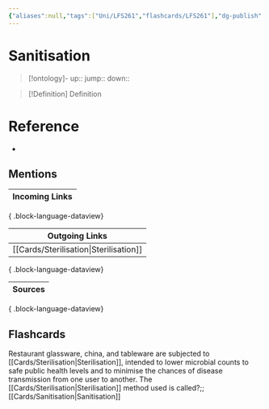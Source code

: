 ```yaml
---
{"aliases":null,"tags":["Uni/LFS261","flashcards/LFS261"],"dg-publish":true,"permalink":"/cards/sanitisation/","dgPassFrontmatter":true}
---
```


# Sanitisation

> [!ontology]-
> up:: 
> jump:: 
> down:: 

> [!Definition] Definition

# Reference

- 

## Mentions

| Incoming Links |
| -------------- |

{ .block-language-dataview}

| Outgoing Links                            |
| ----------------------------------------- |
| [[Cards/Sterilisation\|Sterilisation]] |

{ .block-language-dataview}

| Sources |
| ------- |

{ .block-language-dataview}

## Flashcards

Restaurant glassware, china, and tableware are subjected to [[Cards/Sterilisation\|Sterilisation]], intended to lower microbial counts to safe public health levels and to minimise the chances of disease transmission from one user to another. The [[Cards/Sterilisation\|Sterilisation]] method used is called?;;[[Cards/Sanitisation\|Sanitisation]]
<!--SR:!2024-05-21,6,230-->